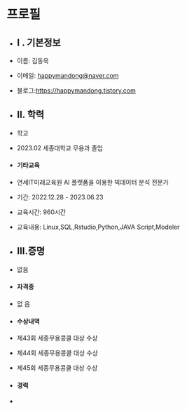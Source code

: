 # 프로필

- ## I . 기본정보
- 이름: 김동욱
- 이메일: happymandong@naver.com
- 블로그:https://happymandong.tistory.com

- ## II. 학력
- 학교
- 2023.02 세종대학교 무용과 졸업

- #### 기타교육
- 연세IT미래교육원 AI 플랫폼을 이용한 빅데이터 분석 전문가
- 기간: 2022.12.28 - 2023.06.23
- 교육시간: 960시간
- 교육내용: Linux,SQL,Rstudio,Python,JAVA Script,Modeler

- ## III.증명
- 없음

- #### 자격증 
- 없 음

- #### 수상내역 
- 제43회 세종무용콩쿨 대상 수상
- 제44회 세종무용콩쿨 대상 수상
- 제45회 세종무용콩쿨 대상 수상

- #### 경력 
-  
